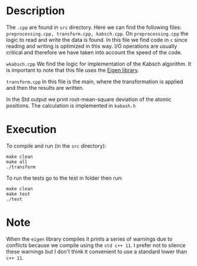 # Description

The `.cpp` are found in `src` directory. Here we can find the following files: `preprocessing.cpp, transform.cpp, kabsch.cpp`. On `preprocessing.cpp` the logic to read and write the data is found. In this file we find code in `c` since reading and writing is optimized in this way. I/O operations are usually critical and therefore we have taken into account the speed of the code.

`wkabsch.cpp` We find the logic for implementation of the Kabsch algorithm. It is important to note that this file uses the [Eigen library](https://eigen.tuxfamily.org/index.php?title=Main_Page).

`transform.cpp` In this file is the main, where the transformation is applied and then the results are written.

In the Std output we print root-mean-square deviation of the atomic positions. The calculation is implemented in `kabash.h`

# Execution

To compile and run (in the `src` directory):

```
make clean
make all
./transform
```

To run the tests go to the test in folder then run:

```
make clean
make test
./test
```
# Note

When the `eigen` library compiles it prints a series of warnings due to conflicts because we compile using the `std c++ 11`. I prefer not to silence these warnings but I don't think it convenient to use a standard lower than `c++ 11`.